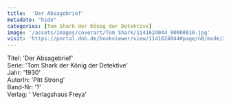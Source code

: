 ```yaml
---
title:  'Der Absagebrief'
metadate: "hide"
categories: [Tom Shark der König der Detektive]
image: '/assets/images/coverart/Tom Shark/1141624044_00000010.jpg'
visit: 'https://portal.dnb.de/bookviewer/view/1141624044#page/n0/mode/2up'
---
```

Titel: 'Der Absagebrief' <br>
Serie: 'Tom Shark der König der Detektive' <br>
Jahr: '1930' <br>
AutorIn: 'Pitt Strong' <br>
Band-Nr: '?' <br>
Verlag: ' Verlagshaus Freya'